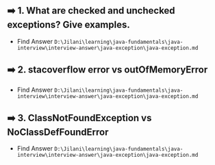 ## ➡️ 1. What are checked and unchecked exceptions? Give examples.

- Find Answer `D:\Jilani\learning\java-fundamentals\java-interview\interview-answer\java-exception\java-exception.md`

## ➡️ 2. stacoverflow error vs outOfMemoryError

- Find Answer `D:\Jilani\learning\java-fundamentals\java-interview\interview-answer\java-exception\java-exception.md`

## ➡️ 3. ClassNotFoundException vs NoClassDefFoundError

- Find Answer `D:\Jilani\learning\java-fundamentals\java-interview\interview-answer\java-exception\java-exception.md`
